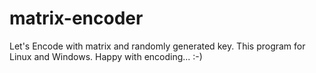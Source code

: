 # matrix-encoder
Let's Encode with matrix and randomly generated key.
This program for Linux and Windows.
Happy with encoding... :-)
